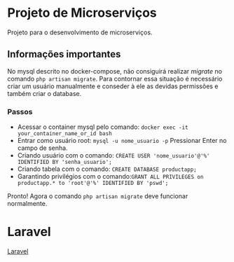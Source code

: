 # Projeto de Microserviços
Projeto para o desenvolvimento de microserviços.

## Informações importantes
No mysql descrito no docker-compose, não consiguirá realizar *migrate* no comando `php artisan migrate`. Para contornar essa situação é necessário criar um usuário manualmente e conseder à ele as devidas permissões e também criar o database.

### Passos
- Acessar o container mysql pelo comando: ```docker exec -it your_container_name_or_id bash```
- Entrar como usuário root: ```mysql -u nome_usuario -p```
  Pressionar Enter no campo de senha.
- Criando usuário com o comando: ```CREATE USER 'nome_usuario'@'%' IDENTIFIED BY 'senha_usuario';```
- Criando tabela com o comando: ```CREATE DATABASE productapp;```
- Garantindo privilégios com o comando:```GRANT ALL PRIVILEGES on productapp.* to 'root'@'%' IDENTIFIED BY 'pswd';```

Pronto! Agora o comando `php artisan migrate` deve funcionar normalmente.

# Laravel
[Laravel](README.laravel.md)
